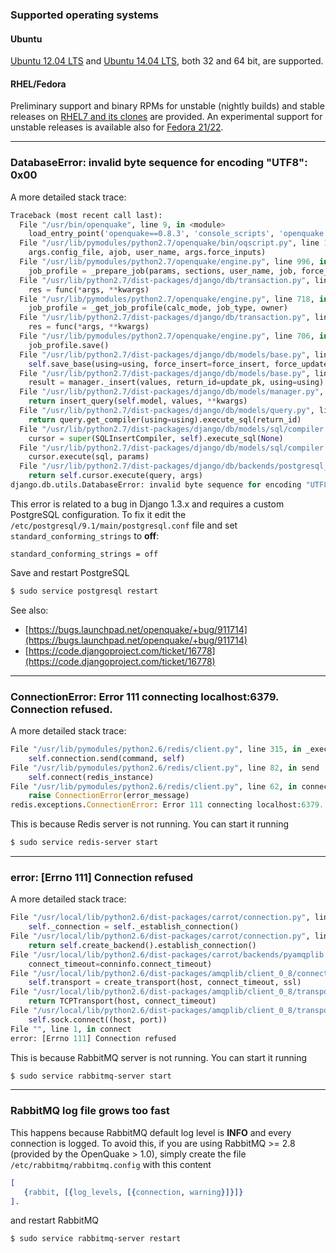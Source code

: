 ### Supported operating systems

#### Ubuntu 
[Ubuntu 12.04 LTS](Installing-the-OpenQuake-Engine.md) and [Ubuntu 14.04 LTS](Installing-the-OpenQuake-Engine.md), both 32 and 64 bit, are supported.

#### RHEL/Fedora

Preliminary support and binary RPMs for unstable (nightly builds) and stable releases on [RHEL7 and its clones](Installing-the-OpenQuake-Engine-on-RHEL-and-clones.md) are provided. An experimental support for unstable releases is available also for [Fedora 21/22](Installing-the-OpenQuake-Engine-from-source-code-on-Fedora-and-RHEL.md).

***


### DatabaseError: invalid byte sequence for encoding "UTF8": 0x00

A more detailed stack trace:

```Python
Traceback (most recent call last):
  File "/usr/bin/openquake", line 9, in <module>
    load_entry_point('openquake==0.8.3', 'console_scripts', 'openquake')()
  File "/usr/lib/pymodules/python2.7/openquake/bin/oqscript.py", line 192, in main
    args.config_file, ajob, user_name, args.force_inputs)
  File "/usr/lib/pymodules/python2.7/openquake/engine.py", line 996, in import_job_profile
    job_profile = _prepare_job(params, sections, user_name, job, force_inputs)
  File "/usr/lib/python2.7/dist-packages/django/db/transaction.py", line 217, in inner
    res = func(*args, **kwargs)
  File "/usr/lib/pymodules/python2.7/openquake/engine.py", line 718, in _prepare_job
    job_profile = _get_job_profile(calc_mode, job_type, owner)
  File "/usr/lib/python2.7/dist-packages/django/db/transaction.py", line 217, in inner
    res = func(*args, **kwargs)
  File "/usr/lib/pymodules/python2.7/openquake/engine.py", line 706, in _get_job_profile
    job_profile.save()
  File "/usr/lib/python2.7/dist-packages/django/db/models/base.py", line 460, in save
    self.save_base(using=using, force_insert=force_insert, force_update=force_update)
  File "/usr/lib/python2.7/dist-packages/django/db/models/base.py", line 553, in save_base
    result = manager._insert(values, return_id=update_pk, using=using)
  File "/usr/lib/python2.7/dist-packages/django/db/models/manager.py", line 195, in _insert
    return insert_query(self.model, values, **kwargs)
  File "/usr/lib/python2.7/dist-packages/django/db/models/query.py", line 1436, in insert_query
    return query.get_compiler(using=using).execute_sql(return_id)
  File "/usr/lib/python2.7/dist-packages/django/db/models/sql/compiler.py", line 791, in execute_sql
    cursor = super(SQLInsertCompiler, self).execute_sql(None)
  File "/usr/lib/python2.7/dist-packages/django/db/models/sql/compiler.py", line 735, in execute_sql
    cursor.execute(sql, params)
  File "/usr/lib/python2.7/dist-packages/django/db/backends/postgresql_psycopg2/base.py", line 44, in execute
    return self.cursor.execute(query, args)
django.db.utils.DatabaseError: invalid byte sequence for encoding "UTF8": 0x00
```

This error is related to a bug in Django 1.3.x and requires a custom PostgreSQL configuration. To fix it edit the ```/etc/postgresql/9.1/main/postgresql.conf``` file and set ```standard_conforming_strings``` to **off**:

```standard_conforming_strings = off```

Save and restart PostgreSQL

```bash 
$ sudo service postgresql restart
```

See also:
* [https://bugs.launchpad.net/openquake/+bug/911714](https://bugs.launchpad.net/openquake/+bug/911714)
* [https://code.djangoproject.com/ticket/16778](https://code.djangoproject.com/ticket/16778)

***

### ConnectionError: Error 111 connecting localhost:6379. Connection refused.

A more detailed stack trace:

```Python
File "/usr/lib/pymodules/python2.6/redis/client.py", line 315, in _execute_command
    self.connection.send(command, self)
File "/usr/lib/pymodules/python2.6/redis/client.py", line 82, in send
    self.connect(redis_instance)
File "/usr/lib/pymodules/python2.6/redis/client.py", line 62, in connect
    raise ConnectionError(error_message)
redis.exceptions.ConnectionError: Error 111 connecting localhost:6379. Connection refused.
```

This is because Redis server is not running. You can start it running
```bash
$ sudo service redis-server start
```

***
### error: [Errno 111] Connection refused

A more detailed stack trace:

```Python
File "/usr/local/lib/python2.6/dist-packages/carrot/connection.py", line 135, in connection
    self._connection = self._establish_connection()
File "/usr/local/lib/python2.6/dist-packages/carrot/connection.py", line 148, in _establish_connection
    return self.create_backend().establish_connection()
File "/usr/local/lib/python2.6/dist-packages/carrot/backends/pyamqplib.py", line 208, in establish_connection
    connect_timeout=conninfo.connect_timeout)
File "/usr/local/lib/python2.6/dist-packages/amqplib/client_0_8/connection.py", line 125, in __init__
    self.transport = create_transport(host, connect_timeout, ssl)
File "/usr/local/lib/python2.6/dist-packages/amqplib/client_0_8/transport.py", line 220, in create_transport
    return TCPTransport(host, connect_timeout)
File "/usr/local/lib/python2.6/dist-packages/amqplib/client_0_8/transport.py", line 58, in __init__
    self.sock.connect((host, port))
File "", line 1, in connect
error: [Errno 111] Connection refused
```

This is because RabbitMQ server is not running. You can start it running
```bash
$ sudo service rabbitmq-server start
``` 

***
### RabbitMQ log file grows too fast

This happens because RabbitMQ default log level is **INFO** and every connection is logged.
To avoid this, if you are using RabbitMQ >= 2.8 (provided by the OpenQuake > 1.0), simply create the file ```/etc/rabbitmq/rabbitmq.config``` with this content

```erlang
[
   {rabbit, [{log_levels, [{connection, warning}]}]}
].
```
and restart RabbitMQ

```bash
$ sudo service rabbitmq-server restart
```
